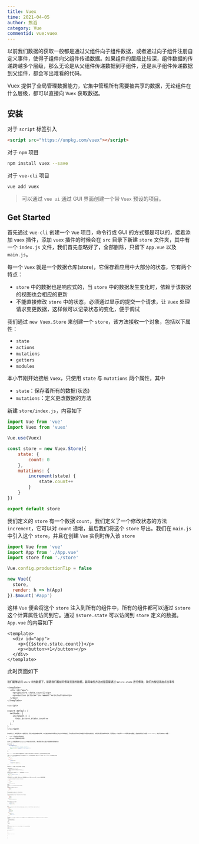 ```yaml
---
title: Vuex
time: 2021-04-05
author: 熊滔
category: Vue
commentid: vue:vuex
---
```


以前我们数据的获取一般都是通过父组件向子组件数据，或者通过向子组件注册自定义事件，使得子组件向父组件传递数据。如果组件的层级比较深，组件数据的传递跨越多个层级，那么无论是从父组件传递数据到子组件，还是从子组件传递数据到父组件，都会写出难看的代码。

Vuex 提供了全局管理数据能力，它集中管理所有需要被共享的数据，无论组件在什么层级，都可以直接向 `Vuex` 获取数据。

## 安装

对于 `script` 标签引入

```html
<script src="https://unpkg.com/vuex"></script>
```

对于 `npm` 项目

```bash
npm install vuex --save
```

对于 `vue-cli` 项目

```bash
vue add vuex
```

> 可以通过 `vue ui` 通过 GUI 界面创建一个带 `Vuex` 预设的项目。

## Get Started

首先通过 `vue-cli` 创建一个 `Vue` 项目，命令行或 GUI 的方式都是可以的，接着添加 `vuex` 插件，添加 `vuex` 插件的时候会在 `src` 目录下新建 `store` 文件夹，其中有一个 `index.js` 文件，我们首先忽略好了，全部删除，只留下 `App.vue` 以及 `main.js`。

每一个 `Vuex` 就是一个数据仓库(store)，它保存着应用中大部分的状态，它有两个特点：

- `store` 中的数据也是响应式的，当 `store` 中的数据发生变化时，依赖于该数据的视图也会相应的更新
- 不能直接修改 `store` 中的状态，必须通过显示的提交一个请求，让 `Vuex` 处理请求变更数据，这样做可以记录状态的变化，便于调试

我们通过 `new Vuex.Store` 来创建一个 `store`，该方法接收一个对象，包括以下属性：

- `state`
- `actions`
- `mutations`
- `getters`
- `modules`

本小节刚开始接触 `Vuex`，只使用 `state` 与 `mutations` 两个属性，其中

- `state`：保存着所有的数据(状态)
- `mutations`：定义更改数据的方法

新建 `store/index.js`，内容如下

```javascript
import Vue from 'vue'
import Vuex from 'vuex'

Vue.use(Vuex)

const store = new Vuex.Store({
    state: {
        count: 0
    },
    mutations: {
        increment(state) {
            state.count++
        }
    }
})

export default store
```

我们定义的 `store` 有一个数据 `count`，我们定义了一个修改状态的方法 `increment`，它可以对 `count` 递增，最后我们将这个 `store` 导出。我们在 `main.js` 中引入这个 `store`，并且在创建 `Vue` 实例时传入该 `store`

```javascript
import Vue from 'vue'
import App from './App.vue'
import store from './store'

Vue.config.productionTip = false

new Vue({
  store,
  render: h => h(App)
}).$mount('#app')
```

这样 `Vue` 便会将这个 `store` 注入到所有的组件中，所有的组件都可以通过 `$store` 这个计算属性访问到它。通过  `$store.state` 可以访问到 `store` 定义的数据。`App.vue` 的内容如下

```vue
<template>
  <div id="app">
    <p>{{$store.state.count}}</p>
    <p><button>+1</button></p>
  </div>
</template>
```

此时页面如下

<ImageView src="https://cdn.jsdelivr.net/gh/LastKnightCoder/ImgHosting2/20210405205801.png" alt="image-20210405205801675" style="zoom:50%;" />

我们能够访问 `store` 中的数据了，接着我们看如何修改页面的数据，最简单的方法就是直接通过 `$store.state` 进行修改。我们为按钮添加点击事件

```vue {11-14}
<template>
  <div id="app">
    <p>{{$store.state.count}}</p>
    <p><button @click="increment">+1</button></p>
  </div>
</template>

<script>

export default {
  methods: {
    increment() {
      this.$store.state.count++
    }
  },
}
</script>
```

<ImageView src="https://cdn.jsdelivr.net/gh/LastKnightCoder/ImgHosting2/20210405210448.gif" alt="1" style="zoom:50%;" />

修改成功了，但是我们在上面提及过，我们不能直接修改状态，因为直接修改状态我们无法记录状态的变化，导致我们调试时无法知道状态是如何变化的，如果我们要更改状态的话，需要发起一个请求让 `Vuex` 帮我们修改数据，发起请求的方法便是 `store.commit`，该方法接收两个参数：

- `type`：发起的请求的类型
- `payload`：需要传递的参数

其中 `type` 便是我们在 `mutations` 中定义的方法名，所以我们可以通过下面的方式修改状态

```javascript
methods: {
  increment() {
    // this.$store.state.count++
    this.$store.commit('increment')
  }
},
```

<ImageView src="https://cdn.jsdelivr.net/gh/LastKnightCoder/ImgHosting2/20210405211824.gif" alt="2" style="zoom:50%;" />

通过 `vue-devtools`，我们可以观察到每一次数据变化的记录，并且我们可以回到之前任意的一个状态(时空旅行)，这会为我们调试程序带来巨大的方便。

上面的 `increment` 方法并不需要额外的参数，所以我们没有传递 `payload`，为了演示此属性的作用，我们在 `mutations` 中新增一个方法 `incrementBy`，它可以增加指定大小的值

```javascript
const store = new Vuex.Store({
    state: {
        count: 0
    },
    mutations: {
        increment(state) {
            state.count++
        },
        incrementBy(state, payload) {
            state.count += payload.count
        }
    }
})
```

接着我们在 `App.vue` 中新增一个按钮，表示增加一个指定的值

```vue
<template>
  <div id="app">
    <p>{{$store.state.count}}</p>
    <p>
      <button @click="increment">+1</button>
      <button @click="incrementByTen">+10</button>
      </p>
  </div>
</template>
```

我们希望当点击第二个按钮时将 `count +10`，我们便来实现 `incrementByTen`

```javascript
incrementByTen() {
  this.$store.commit('incrementBy', {
    count: 10
  })
```

注意到此时我们为 `commit` 传递第二个参数 `payload`，它会被传递给 `mutations` 中的  `incrementBy` 方法，`incrementBy` 会据此修改数据

<ImageView src="https://cdn.jsdelivr.net/gh/LastKnightCoder/ImgHosting2/20210405213405.gif" alt="4" style="zoom:50%;" />

> 我们可以启用严格模式，当用户视图直接修改状态时，将会在控制台给出警告。启动严格模式的方法如下
>
> ```javascript {10}
> const store = new Vuex.Store({
>  state: {
>      count: 0
>  },
>  mutations: {
>      increment(state) {
>          state.count++
>      }
>  },
>  strict: true
> })
> ```
>
> <ImageView src="https://cdn.jsdelivr.net/gh/LastKnightCoder/ImgHosting2/20210405212412.gif" alt="3" style="zoom:50%;" />
>
> 开启严格模式后，当我们直接修改数据时，控制台将会给出警告，当然并不能阻止你修改数据。

## 核心概念

上面我们仔细介绍了 `state` 与 `mutations` 这两个重要的概念，接下来便深入了解深入了解其他重要的概念。

### getters

有的时候我们需要获得 `store` 中数据的派生属性，例如加入有如下 `store`

```javascript
const store = new Vuex.Store({
    state: {
        todos: [{
            done: false,
            content: 'Run'
        }, {
            done: true,
            content: 'Read'
        }]
    }
})
```

我们可能会在很多的组件中需要访问 `todos` 中有哪些元素 `done` 为 `true`，所以我们会在组件中添加计算属性

```javascript
computed: {
  doneTodos () {
    return this.$store.state.todos.filter(todo => todo.done)
  }
}
```

但是我们需要在每个用到的地方都添加这个属性，代码重复了。`Vuex` 允许我们在 `store` 中定义 `getter`(相当于 `store` 中的计算属性)

```javascript {11-15}
const store = new Vuex.Store({
    state: {
        todos: [{
            done: false,
            content: 'Run'
        }, {
            done: true,
            content: 'Read'
        }]
    },
    getters: {
        doneTodos(state) {
            return state.todos.filter(todo => todo.done)
        }
    }
})
```

接着我们便可以在组件中通过 `$getters.doneTodos` 获得此属性了。

> `getter` 也可以接收其他 `getter` 作为第二个 `getter`
>
> ```javascript
> getters: {
>     doneTodos(state) {
>         return state.todos.filter(todo => todo.done)
>     },
>     doneTodoCounts(state, getters) {
>         return getters.doneTodos.length
>     }
> }
> ```

### actions

我们要求 `mutations` 中的方法都是同步的(为什么? 官网解释了，但是我没有理解)，但是如果我们需要异步的改变数据时，就不得不借助于 `actions`。以计数器案例为例，我们希望点击 `+1` 按钮后过 `1s` 进行增加，我们定义如下 `store`

```javascript
const store = new Vuex.Store({
    state: {
        loading: false,
        count: 0
    },
    mutations: {
        increment(state) {
            state.count++
        },
        setLoadingFalse(state) {
            state.loading = false
        },
        setLoadingTrue(state) {
            state.loading = true
        }
    },
    actions: {
        incrementAsync(store) {
            store.commit('setLoadingTrue')
            setTimeout(() => {
                store.commit('increment')
                store.commit('setLoadingFalse')
            }, 1000)
        }
    },
    strict: true
})
```

在 `store` 中定义了两个状态，`loading` 表示正在加载中，`count` 表示计数器的值；在 `mutations` 定义了两个修改数据的方法；在 `actions` 中定义了异步修改数据的方法，该方法首先设置 `loading` 为 `true`，表示数据正在加载，经过 `1s` 后，将 `loading` 设置为 `false`，并发出信号增加 `count`。

`App.vue` 的内容如下

```vue
<template>
  <div id="app">
    <p v-if="$store.state.loading">Loading</p>
    <p v-else>{{$store.state.count}}</p>
    <p>
      <button @click="increment">+1</button>
    </p>
  </div>
</template>

<script>

export default {
  methods: {
    increment() {

    }
  },
}
</script>
```

我们希望当点击按钮时，触发 `actions` 中定义的 `incrementAsync` 这个 `action`，触发 `actions` 需要通过 `store.dispatch` 这个方法，该方法也同样接收两个参数：

- `type`
- `payload`

具体意义同 `commit`，修改 `App.vue`

```javascript
methods: {
  increment() {
    this.$store.dispatch('incrementAsync')
  }
}
```

<ImageView src="https://cdn.jsdelivr.net/gh/LastKnightCoder/ImgHosting2/20210405221552.gif" alt="1" style="zoom:50%;" />

至此给出 `Vuex` 的工作的过程，想必大家可以很容易的看懂了

<ImageView src="https://cdn.jsdelivr.net/gh/LastKnightCoder/ImgHosting2/20210406135133.png" border="none" alt="vuex-gigapixel-scale-2_00x" style="zoom:50%;" />

### modules

因为所有的状态都保存在 `store`，当项目规模较大时，势必会使得 `store` 中的状态见得十分臃肿。`Vuex` 允许我们将 `stotr` 划分为多个模块，每个模块可以拥有自己的 `state`、`mutation`、`action`、`getter`

```javascript
const moduleA = {
    state: {
        count: 0
    },
    mutations: {
        inc(state) {
            state.count++
        }
    }
}

const moduleB = {
    state: {
        count: 0
    },
    mutations: {
        inc(state) {
            state.count++
        }
    }
}

const store = new Vuex.Store({
    state: {
        count: 0
    },
    mutations: {
        inc(state) {
            state.count++
        }
    },
    modules: {
        a: moduleA,
        b: moduleB
    }
})
```

我们定义了两个 `module`，在每个 `module` 里面都定义了一个变量 `count`，并定义了一个 `mutation`，用以对 `count` 递增。现如今可以通过 `store.state.moduleName` 来访问模块其中的状态，`App.vue` 中的内容如下

```vue {3-5}
<template>
  <div id="app">
    <p>{{$store.state.count}}</p>
    <p>{{$store.state.a.count}}</p>
    <p>{{$store.state.b.count}}</p>
    <p>
      <button @click="inc">+1</button>
    </p>
  </div>
</template>

<script>
export default {
  methods: {
    inc() {
      this.$store.commit('inc')
    }
  },
}
</script>
```

当我们点击按钮时，我们会发现所有的 `mutation` 都被触发了

<ImageView src="https://cdn.jsdelivr.net/gh/LastKnightCoder/ImgHosting2/20210406104459.gif" alt="1" style="zoom:50%;" />

对于 `actions` 也是一样，也会触发所有符合条件的 `actions`。因为模块中的 `action` 与 `mutation` 都是注册在全局命名空间的，如果希望模块具有更高的封装性，可以为模块添加 `namespaced: true` 属性，模块中的 `action` 与 `mutation` 会被注册到 `moduleName/` 下，因此我们可以通过 `commit('moduleName/inc')` 来触发模块下的 `mutation`

```javascript {2,14}
const moduleA = {
    namespaced: true,
    state: {
        count: 0
    },
    mutations: {
        inc(state) {
            state.count++
        }
    }
}

const moduleB = {
    namespaced: true,
    state: {
        count: 0
    },
    mutations: {
        inc(state) {
            state.count++
        }
    }
}
```

修改 `App.vue`

```vue {7-9,18-26}
<template>
  <div id="app">
    <p>{{$store.state.count}}</p>
    <p>{{$store.state.a.count}}</p>
    <p>{{$store.state.b.count}}</p>
    <p>
      <button @click="inc">全局 count +1</button>
      <button @click="inca">模块a count +1</button>
      <button @click="incb">模块b count +1</button>
    </p>
  </div>
</template>

<script>

export default {
  methods: {
    inc() {
      this.$store.commit('inc')
    },
    inca() {
      this.$store.commit('a/inc')
    },
    incb() {
      this.$store.commit('b/inc')
    }
  },
}
</script>
```

<ImageView src="https://cdn.jsdelivr.net/gh/LastKnightCoder/ImgHosting2/20210406111051.gif" alt="2" style="zoom:50%;" />

> 使用了命名空间之后，在 `action` 接收到的 `dispatch` 与 `commit` 均是局部化的，换句话说，在 `action` 中 `dispatch` 其他 `action` 或者 `commit` 一个 `mutation` 不需要添加模块前缀
>
> ```javascript {12-15}
> const moduleA = {
>  namespaced: true,
>  state: {
>      count: 0
>  },
>  mutations: {
>      inc(state) {
>          state.count++
>      }
>  },
>  actions: {
>      incAsync({state, commit}) {
>          setTimeout(() => {
>              commit('inc') // => commit('moduleName/inc')
>          }, 1000)
>      }
>  }
> }
> ```
>
> 在 `getter` 中接收到的 `getters` 也是局部的，我们也不需要添加模块前缀来访问模块内的 `getter`
>
> ```javascript
> getters: {
>     doneTodoCounts(state, getters) {
>         return getters['doneTods'].length // => getters['moduleName/doneTodos'] 
>     }
> }
> ```

有的时候我们需要在模块中访问全局的`state` 与 `getter` ，可以通过如下方式访问：

- `mutation`：第三个参数可以接收到全局状态 `rootState`
- `getter`：第三个参数可以获得 `rootState`，第四个参数可以获得 `rootGetters`
- `action`：可以直接通过 `store.rootState` 与 `store.rootGetters` 获得全局 `state` 与 `getters`

## 映射方法

我们在组件中访问 `store` 中的数据时，需要通过 `this.$store.state.xxx` 访问数据或者 `this.$store.commit(type)` 更改数据，每次都需要写一大串。现在 `Vuex` 为我们提供了映射方法，让我们少敲几下键盘。

### mapState

`mapState` 可以将 `store` 中的状态映射为组件的计算属性

```javascript
import {mapState} from 'vuex'
export default {
  computed: {
    ...mapState(['count']) // this.$store.state.count => this.count
  }
}
```

`mapState` 返回的是一个对象，因此需要通过展开运算符 `...` 将其展开到 `computed` 中，接着我们便可以通过 `this.count` 访问到 `store` 中的 `count` 了。

通过 `mapState` 还可以将模块映射到计算属性

```javascript
computed: {
  ...mapState(['user']) // this.$store.state.user => this.user
}
```

从而可以通过 `this.user.xxx` 访问到模块 `user` 中的数据。如果希望将模块中具体的数据映射到组件的计算属性，那么你可以这么写

```javascript
computed: {
  ...mapState(['user/username', 'user/age']), // => this.username, this.age
}
```

我们便可以通过 `this.username` 与 `this.age` 访问到模块 `user` 中的数据了。上面我们还有一个简便写法

```javascript
computed: {
  ...mapState('user', ['username', 'age'])
}
```

`mapState` 方法还可以接收一个对象来定义映射关系

```javascript
...mapState({
  count: state => state.count,     // this.$store.state.count => this.count
  acount: state => state.a.count,  // this.$store.state.a.count => this.acount
  bcount: state => state.b.count   // this.$store.state.b.count => this.bcount
})
```

### mapGetters

`mapGetter` 的使用同 `mapState`，可以将 `getter` 映射到计算属性

```javascript
computed: {
  ...mapGetters(['doneTodos']) // this.$store.getters.doneTodos => this.doneTodos
}
```

如果你想为计算属性取别名，可以传入一个对象

```javascript
computed: {
  ...mapGetters({
    dones: 'doneTodos' // this.$store.getters.doneTodos => this.dones
  })
},
```

### mapMutations

`mapMutations` 可以将 `this.$store.commit(type)` 映射到组件的方法上

```javascript
methods: {
  ...mapMutations({
    inc: 'inc',    // this.$store.commit('inc') => this.inc
    inca: 'a/inc', // this.$store.commit('a/inc') => this.inca
    incb: 'b/inc'  // this.$store.commit('b.inc') => this.incb
  })
}
```

### mapActions

`mapActions` 可以将 `this.$store.dispatch(type)` 映射到组件的方法上

```javascript
...mapActions({
  incAsync: 'incAsync' // this.$store.dispatch('incAsync') => this.incAsync
})
```

## 插件

我们创建 `store` 时，还可以传入一个 `plugins` 选项，使得我们可以为 `Vuex` 添加插件。`Vuex` 插件就是一个函数，它接收 `store` 作为唯一的参数，`plugins` 为我们暴露出每次触发 `mutation` 的钩子

```javascript
const persist = store => {
    // store 初始化后执行

    store.subscribe((mtation, state) => {
        // 每次触发 mutation 后执行
    })
}
```

我们写一个简单的插件，来持久化 `store`，每次重新启动项目时从 `localStorage` 中读取数据，每次状态变更时将数据存入到 `localStorage` 中

```javascript
const persist = store => {
    // store 初始化后执行
    const state = localStorage.getItem('state')
    if(state != null) {
        store.replaceState(JSON.parse(state))
    }

    store.subscribe((mtation, state) => {
        // 每次触发 mutation 后执行
        localStorage.setItem('state', JSON.stringify(state))
    })
}
```

在创建 `store` 传入该插件

```javascript
const store = new Vuex.Store({
    state: {...},
    getters: {...},
    mutations: {...},
    actions: {...},
    modules: {...},
    plugins: [persist]
})
```

## 参考链接：

- [Vuex官方文档](https://vuex.vuejs.org/zh/guide/)

